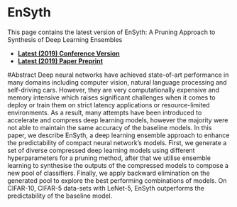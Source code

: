 # EnSyth
This page contains the latest version of EnSyth: A Pruning Approach to Synthesis of Deep Learning Ensembles

* [**Latest (2019) Conference Version**](https://ieeexplore.ieee.org/document/8913944)
* [**Latest (2019) Paper Preprint**](https://arxiv.org/abs/1907.09286)




#Abstract
Deep neural networks have achieved state-of-art performance in many domains including computer vision, natural language processing and self-driving cars. However, they are very computationally expensive and memory intensive which raises significant challenges when it comes to deploy or train them on strict latency applications or resource-limited environments. As a result, many attempts have been introduced to accelerate and compress deep learning models, however the majority were not able to maintain the same accuracy of the baseline models. In this paper, we describe EnSyth, a deep learning ensemble approach to enhance the predictability of compact neural network’s models. First, we generate a set of diverse compressed deep learning models using different hyperparameters for a pruning method, after that we utilise ensemble learning to synthesise the outputs of the compressed models to compose a new pool of classifiers. Finally, we apply backward elimination on the generated pool to explore the best performing combinations of models. On CIFAR-10, CIFAR-5 data-sets with LeNet-5, EnSyth outperforms the predictability of the baseline model.
